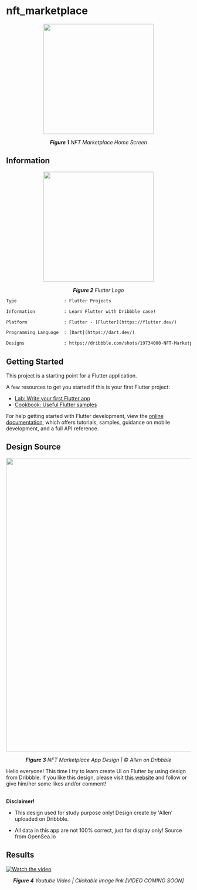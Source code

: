 # nft_marketplace

<p align="center"><img src="https://user-images.githubusercontent.com/32255348/209103871-068e0c70-a9e9-4574-ae7f-a3cd75b999cf.png" width="300"/></p>
<p align="center"><i><b>Figure 1</b> NFT Marketplace Home Screen</i></p>

## Information
<p align="center">
  <img src="https://upload.wikimedia.org/wikipedia/commons/thumb/4/44/Google-flutter-logo.svg/2560px-Google-flutter-logo.svg.png" width="300"/>
</p>
<p align="center"><i><b>Figure 2</b> Flutter Logo</i></p>

```diff
Type                  : Flutter Projects

Information           : Learn Flutter with Dribbble case!

Platform              : Flutter - [Flutter](https://flutter.dev/)

Programming Language  : [Dart](https://dart.dev/)

Designs               : https://dribbble.com/shots/19734000-NFT-Marketplace-App
```

## Getting Started

This project is a starting point for a Flutter application.

A few resources to get you started if this is your first Flutter project:

- [Lab: Write your first Flutter app](https://docs.flutter.dev/get-started/codelab)
- [Cookbook: Useful Flutter samples](https://docs.flutter.dev/cookbook)

For help getting started with Flutter development, view the
[online documentation](https://docs.flutter.dev/), which offers tutorials,
samples, guidance on mobile development, and a full API reference.

## Design Source
<p align="center">
  <img src="https://user-images.githubusercontent.com/32255348/209101545-84f9a10b-06b1-4d55-9a43-b20950ab4677.png" width="800"/>
</p>
<p align="center"><i><b>Figure 3</b> NFT Marketplace App Design | © Allen on Dribbble</i></p>

Hello everyone! This time I try to learn create UI on Flutter by using design from Dribbble. If you like this design, please visit [this website](https://dribbble.com/shots/19734000-NFT-Marketplace-App) and follow or give him/her some likes and/or comment!

<br/>
<b>Disclaimer!</b> 

- This design used for study purpose only! Design create by 'Allen' uploaded on Dribbble.

- All data in this app are not 100% correct, just for display only! Source from OpenSea.io

## Results
[![Watch the video](https://user-images.githubusercontent.com/32255348/209103380-e9bba689-9e5c-40fe-adee-a81c4abf778e.png)](https://youtu.be/fhv5sJDJPqQ)
<p align="center"><i><b>Figure 4</b> Youtube Video | Clickable image link [VIDEO COMING SOON]</i></p>

